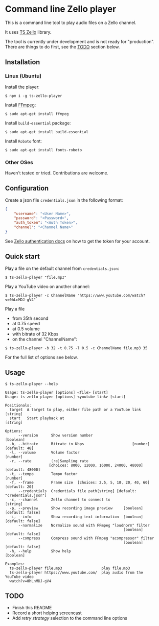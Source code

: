 # Command line Zello player

This is a command line tool to play audio files on a Zello channel.

It uses [TS Zello](https://github.com/OnkelTem/ts-zello) library.

The tool is currently under development and is not ready for "production".
There are things to do first, see the [TODO](#todo) section below.

## Installation

### Linux (Ubuntu)

Install the player:

```
$ npm i -g ts-zello-player
```

Install [FFmpeg](https://ffmpeg.org/):

```
$ sudo apt-get install ffmpeg
```

Install `build-essential` package:

```
$ sudo apt-get install build-essential
```

Install `Roboto` font:

```
$ sudo apt-get install fonts-roboto
```

### Other OSes

Haven't tested or tried. Contributions are welcome.

## Configuration

Create a json file `credentials.json` in the following format: 

```json
{
    "username": "<User Name>",
    "password": "<Password>",
    "auth_token": "<Auth Token>",
    "channel": "<Channel Name>"
}
```

See [Zello authentication docs](https://github.com/zelloptt/zello-channel-api/blob/master/AUTH.md) 
on how to get the token for your account.

## Quick start

Play a file on the default channel from `credentials.json`:

```
$ ts-zello-player "file.mp3" 
```

Play a YouTube video on another channel:

```
$ ts-zello-player -c ChannelName "https://www.youtube.com/watch?v=0hLnMDJ-gV4"
```

Play a file 
- from 35th second 
- at 0.75 speed
- at 0.5 volume 
- with bitrate of 32 Kbps
- on the channel "ChannelName":

```
$ ts-zello-player -b 32 -t 0.75 -l 0.5 -c ChannelName file.mp3 35
```

For the full list of options see below.

## Usage

```
$ ts-zello-player --help

Usage: ts-zello-player [options] <file> [start]
Usage: ts-zello-player [options] <youtube link> [start]

Positionals:
  target  A target to play, either file path or a YouTube link          [string]
  start   Start playback at                                             [string]

Options:
      --version      Show version number                               [boolean]
  -b, --bitrate      Bitrate in Kbps                      [number] [default: 48]
  -l, --volume       Volume factor                                      [number]
  -r, --rate         (re)Sampling rate
                    [choices: 8000, 12000, 16000, 24000, 48000] [default: 48000]
  -t, --tempo        Tempo factor                                       [number]
  -f, --frame        Frame size  [choices: 2.5, 5, 10, 20, 40, 60] [default: 20]
      --credentials  Credentials file path[string] [default: "credentials.json"]
  -c, --channel      Zello channel to connect to                        [string]
  -p, --preview      Show recording image preview     [boolean] [default: false]
  -i, --info         Show recording text information  [boolean] [default: false]
      --normalize    Normalize sound with FFmpeg "loudnorm" filter
                                                      [boolean] [default: false]
      --compress     Compress sound with FFmpeg "acompressor" filter
                                                      [boolean] [default: false]
  -h, --help         Show help                                         [boolean]

Examples:
  ts-zello-player file.mp3                  play file.mp3
  ts-zello-player https://www.youtube.com/  play audio from the YouTube video
  watch?v=0hLnMDJ-gV4

```

## TODO

- Finish this README
- Record a short helping screencast 
- Add _retry strategy_ selection to the command line options
